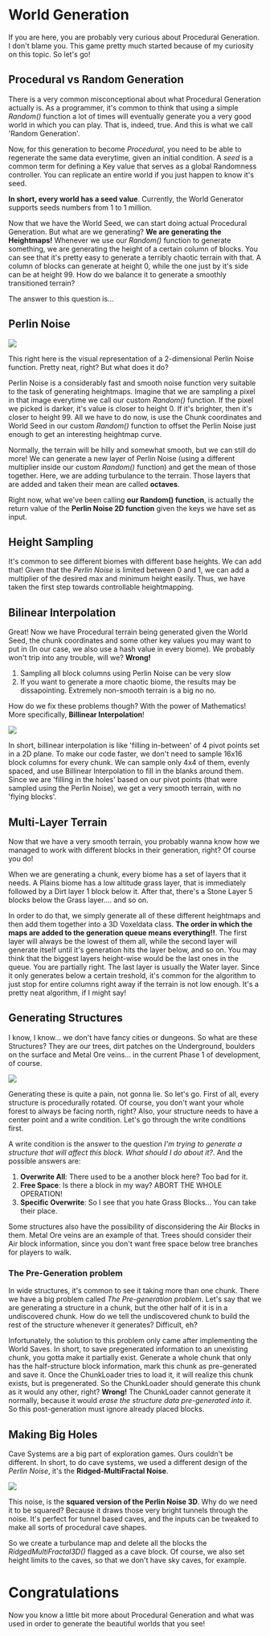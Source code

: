 # World Generation

If you are here, you are probably very curious about Procedural Generation. I don't blame you. This game pretty much started because of my curiosity on this topic. So let's go!

## Procedural vs Random Generation
There is a very common misconceptional about what Procedural Generation actually is. As a programmer, it's common to think that using a simple *Random()* function a lot of times will eventually generate you a very good world in which you can play. That is, indeed, true. And this is what we call 'Random Generation'.

Now, for this generation to become *Procedural*, you need to be able to regenerate the same data everytime, given an initial condition. A *seed* is a common term for defining a Key value that serves as a global Randomness controller. You can replicate an entire world if you just happen to know it's seed.

**In short, every world has a seed value**. Currently, the World Generator supports seeds numbers from 1 to 1 million.

Now that we have the World Seed, we can start doing actual Procedural Generation. But what are we generating? **We are generating the Heightmaps!** Whenever we use our *Random()* function to generate something, we are generating the height of a certain column of blocks. You can see that it's pretty easy to generate a terribly chaotic terrain with that. A column of blocks can generate at height 0, while the one just by it's side can be at height 99. How do we balance it to generate a smoothly transitioned terrain?

The answer to this question is...

## Perlin Noise

![](../RepoImages/Perlin.png)

This right here is the visual representation of a 2-dimensional Perlin Noise function. Pretty neat, right? But what does it do?

Perlin Noise is a considerably fast and smooth noise function very suitable to the task of generating heightmaps. Imagine that we are sampling a pixel in that image everytime we call our custom *Random()* function. If the pixel we picked is darker, it's value is closer to height 0. If it's brighter, then it's closer to height 99. All we have to do now, is use the Chunk coordinates and World Seed in our custom *Random()* function to offset the Perlin Noise just enough to get an interesting heightmap curve.

Normally, the terrain will be hilly and somewhat smooth, but we can still do more! We can generate a new layer of Perlin Noise (using a different multiplier inside our custom *Random()* function) and get the mean of those together. Here, we are adding turbulance to the terrain. Those layers that are added and taken their mean are called **octaves**.

Right now, what we've been calling **our Random() function**, is actually the return value of the **Perlin Noise 2D function** given the keys we have set as input.

## Height Sampling

It's common to see different biomes with different base heights. We can add that!
Given that the *Perlin Noise* is limited between 0 and 1, we can add a multiplier of the desired max and minimum height easily. Thus, we have taken the first step towards controllable heightmapping.

## Bilinear Interpolation

Great! Now we have Procedural terrain being generated given the World Seed, the chunk coordinates and some other key values you may want to put in (In our case, we also use a hash value in every biome). We probably won't trip into any trouble, will we? **Wrong!**

 1. Sampling all block columns using Perlin Noise can be very slow
 2. If you want to generate a more chaotic biome, the results may be dissapointing. Extremely non-smooth terrain is a big no no.

How do we fix these problems though? With the power of Mathematics! More specifically, **Billinear Interpolation**! 

![](../RepoImages/Bilinear.png) 

In short, billinear interpolation is like 'filling in-between' of 4 pivot points set in a 2D plane. 
To make our code faster, we don't need to sample 16x16 block columns for every chunk. We can sample only 4x4 of them, evenly spaced, and use Billinear Interpolation to fill in the blanks around them.
Since we are 'filling in the holes' based on our pivot points (that were sampled using the Perlin Noise), we get a very smooth terrain, with no 'flying blocks'.

## Multi-Layer Terrain

Now that we have a very smooth terrain, you probably wanna know how we managed to work with different blocks in their generation, right? Of course you do!

When we are generating a chunk, every biome has a set of layers that it needs. A Plains biome has a low altitude grass layer, that is immediately followed by a Dirt layer 1 block below it. After that, there's a Stone Layer 5 blocks below the Grass layer.... and so on.

In order to do that, we simply generate all of these different heightmaps and then add them together into a 3D Voxeldata class. **The order in which the maps are added to the generation queue means everything!!**. The first layer will always be the lowest of them all, while the second layer will generate itself until it's generation hits the layer below, and so on. You may think that the biggest layers height-wise would be the last ones in the queue. You are partially right. The last layer is usually the Water layer. Since it only generates below a certain treshold, it's common for the algorithm to just stop for entire columns right away if the terrain is not low enough. It's a pretty neat algorithm, if I might say!

## Generating Structures

I know, I know... we don't have fancy cities or dungeons. So what are these Structures? They are our trees, dirt patches on the Underground, boulders on the surface and Metal Ore veins... in the current Phase 1 of development, of course.

![](../RepoImages/Day1.png)

Generating these is quite a pain, not gonna lie. So let's go.
First of all, every structure is procedurally rotated. Of course, you don't want your whole forest to always be facing north, right? Also, your structure needs to have a center point and a write condition. Let's go through the write conditions first.

A write condition is the answer to the question *I'm trying to generate a structure that will affect this block. What should I do about it?*. And the possible answers are:

 1. **Overwrite All**: There used to be a another block here? Too bad for it.
 2. **Free Space**:  Is there a block in my way? ABORT THE WHOLE OPERATION!
 3. **Specific Overwrite**: So I see that you hate Grass Blocks... You can take their place.

Some structures also have the possibility of disconsidering the Air Blocks in them. Metal Ore veins are an example of that. Trees should consider their Air block information, since you don't want free space below tree branches for players to walk.

### The Pre-Generation problem

In wide structures, it's common to see it taking more than one chunk. There we have a big problem called *The Pre-generation problem*. Let's say that we are generating a structure in a chunk, but the other half of it is in a undiscovered chunk. How do we tell the undiscovered chunk to build the rest of the structure whenever it generates? Difficult, eh?

Infortunately, the solution to this problem only came after implementing the World Saves. In short, to save pregenerated information to an unexisting chunk, you gotta make it partially exist. Generate a whole chunk that only has the half-structure block information, mark this chunk as pre-generated and save it. Once the ChunkLoader tries to load it, it will realize this chunk exists, but is pregenerated. So the ChunkLoader should generate this chunk as it would any other, right? **Wrong!**
The ChunkLoader cannot generate it normally, because it would *erase the structure data pre-generated into it*. So this post-generation must ignore already placed blocks.

## Making Big Holes

Cave Systems are a big part of exploration games. Ours couldn't be different. In short, to do cave systems, we used a different design of the *Perlin Noise*, it's the **Ridged-MultiFractal Noise**.

![](../RepoImages/ridged.jpg)

This noise, is the **squared version of the Perlin Noise 3D**. Why do we need it to be squared? Because it draws those very bright tunnels through the noise. It's perfect for tunnel based caves, and the inputs can be tweaked to make all sorts of procedural cave shapes.

So we create a turbulance map and delete all the blocks the *RidgedMultiFractal3D()* flagged as a cave block. Of course, we also set height limits to the caves, so that we don't have sky caves, for example.

# Congratulations

Now you know a little bit more about Procedural Generation and what was used in order to generate the beautiful worlds that you see! 
